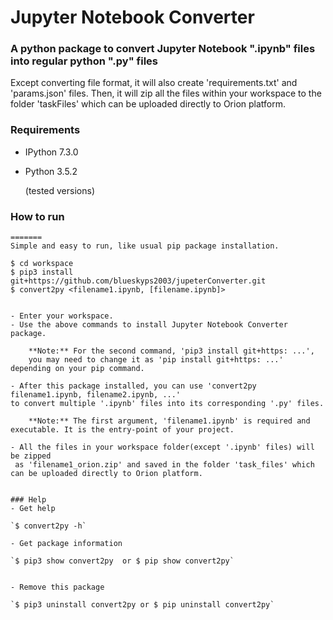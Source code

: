 # Jupyter Notebook Converter 


### A python package to convert Jupyter Notebook ".ipynb" files into regular python ".py" files

Except converting file format, 
it will also create 'requirements.txt' and 'params.json' files. 
Then, it will zip all the files within your workspace to the folder 'taskFiles'
which can be uploaded directly to Orion platform.

### Requirements
- IPython 7.3.0 
- Python 3.5.2

  (tested versions)

### How to run

```
=======
Simple and easy to run, like usual pip package installation. 

```
    $ cd workspace
    $ pip3 install git+https://github.com/blueskyps2003/jupeterConverter.git  
    $ convert2py <filename1.ipynb, [filename.ipynb]>

```

- Enter your workspace. 
- Use the above commands to install Jupyter Notebook Converter package.

    **Note:** For the second command, 'pip3 install git+https: ...', 
    you may need to change it as 'pip install git+https: ...' depending on your pip command.
    
- After this package installed, you can use 'convert2py filename1.ipynb, filename2.ipynb, ...' 
to convert multiple '.ipynb' files into its corresponding '.py' files.
 
    **Note:** The first argument, 'filename1.ipynb' is required and executable. It is the entry-point of your project.
    
- All the files in your workspace folder(except '.ipynb' files) will be zipped
 as 'filename1_orion.zip' and saved in the folder 'task_files' which can be uploaded directly to Orion platform.
 
 
### Help
- Get help

`$ convert2py -h`  

- Get package information

`$ pip3 show convert2py  or $ pip show convert2py`


- Remove this package

`$ pip3 uninstall convert2py or $ pip uninstall convert2py`




